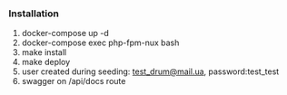 ### Installation

1. docker-compose up -d
2. docker-compose exec php-fpm-nux bash
3. make install
4. make deploy
5. user created during seeding: test_drum@mail.ua, password:test_test
6. swagger on /api/docs route
